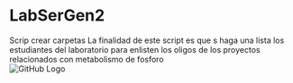# LabSerGen2
Scrip crear carpetas
La finalidad de este script es que s haga una lista los estudiantes del laboratorio para enlisten los oligos de los proyectos relacionados con metabolismo de fosforo  
![GitHub Logo](/images/logo.png)

